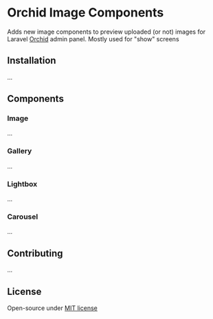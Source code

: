 # Orchid Image Components

Adds new image components to preview uploaded (or not) images for Laravel [Orchid](https://orchid.software/) admin panel. Mostly used for "show" screens

## Installation

...

## Components

### Image

...

### Gallery

...

### Lightbox

...

### Carousel

...

## Contributing

...

## License

Open-source under [MIT license](LICENSE)
